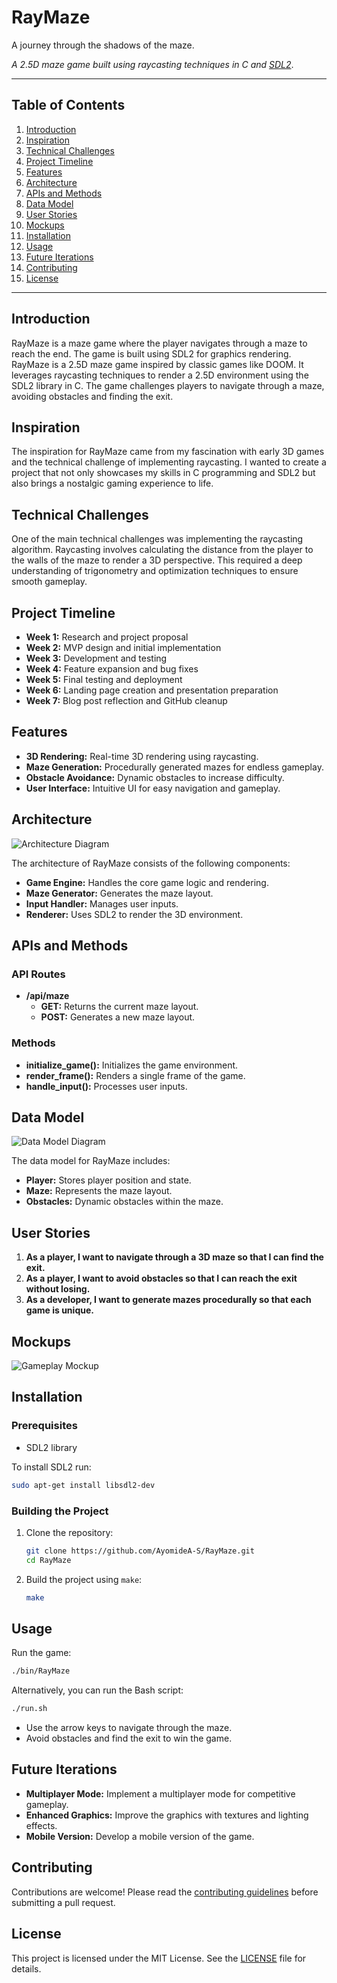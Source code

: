 # RayMaze

A journey through the shadows of the maze.

*A 2.5D maze game built using raycasting techniques in C and [SDL2](https://www.libsdl.org/)*.

---

## Table of Contents

1. [Introduction](#introduction)
2. [Inspiration](#inspiration)
3. [Technical Challenges](#technical-challenges)
4. [Project Timeline](#project-timeline)
5. [Features](#features)
6. [Architecture](#architecture)
7. [APIs and Methods](#apis-and-methods)
8. [Data Model](#data-model)
9. [User Stories](#user-stories)
10. [Mockups](#mockups)
11. [Installation](#installation)
12. [Usage](#usage)
13. [Future Iterations](#future-iterations)
14. [Contributing](#contributing)
15. [License](LICENSE)

---

## Introduction

RayMaze is a maze game where the player navigates through a maze to reach the end. The game is built using SDL2 for graphics rendering.
RayMaze is a 2.5D maze game inspired by classic games like DOOM. It leverages raycasting techniques to render a 2.5D environment using the SDL2 library in C. The game challenges players to navigate through a maze, avoiding obstacles and finding the exit.

## Inspiration

The inspiration for RayMaze came from my fascination with early 3D games and the technical challenge of implementing raycasting. I wanted to create a project that not only showcases my skills in C programming and SDL2 but also brings a nostalgic gaming experience to life.

## Technical Challenges

One of the main technical challenges was implementing the raycasting algorithm. Raycasting involves calculating the distance from the player to the walls of the maze to render a 3D perspective. This required a deep understanding of trigonometry and optimization techniques to ensure smooth gameplay.

## Project Timeline

- **Week 1:** Research and project proposal
- **Week 2:** MVP design and initial implementation
- **Week 3:** Development and testing
- **Week 4:** Feature expansion and bug fixes
- **Week 5:** Final testing and deployment
- **Week 6:** Landing page creation and presentation preparation
- **Week 7:** Blog post reflection and GitHub cleanup

## Features

- **3D Rendering:** Real-time 3D rendering using raycasting.
- **Maze Generation:** Procedurally generated mazes for endless gameplay.
- **Obstacle Avoidance:** Dynamic obstacles to increase difficulty.
- **User Interface:** Intuitive UI for easy navigation and gameplay.

## Architecture

![Architecture Diagram](images/Architecture.png)

The architecture of RayMaze consists of the following components:

- **Game Engine:** Handles the core game logic and rendering.
- **Maze Generator:** Generates the maze layout.
- **Input Handler:** Manages user inputs.
- **Renderer:** Uses SDL2 to render the 3D environment.

## APIs and Methods

### API Routes

- **/api/maze**
  - **GET:** Returns the current maze layout.
  - **POST:** Generates a new maze layout.

### Methods

- **initialize_game():** Initializes the game environment.
- **render_frame():** Renders a single frame of the game.
- **handle_input():** Processes user inputs.

## Data Model

![Data Model Diagram](images/model.png)

The data model for RayMaze includes:

- **Player:** Stores player position and state.
- **Maze:** Represents the maze layout.
- **Obstacles:** Dynamic obstacles within the maze.

## User Stories

1. **As a player, I want to navigate through a 3D maze so that I can find the exit.**
2. **As a player, I want to avoid obstacles so that I can reach the exit without losing.**
3. **As a developer, I want to generate mazes procedurally so that each game is unique.**

## Mockups

<!-- ![Main Menu Mockup]() -->
![Gameplay Mockup](images/Screenshot1.png)

## Installation

### Prerequisites

- SDL2 library

To install SDL2 run:

```bash
sudo apt-get install libsdl2-dev
```

### Building the Project

1. Clone the repository:

    ```bash
    git clone https://github.com/AyomideA-S/RayMaze.git
    cd RayMaze
    ```

2. Build the project using `make`:

    ```bash
    make
    ```

## Usage

Run the game:

```bash
./bin/RayMaze
```

Alternatively, you can run the Bash script:

```bash
./run.sh
```

- Use the arrow keys to navigate through the maze.
- Avoid obstacles and find the exit to win the game.

## Future Iterations

- **Multiplayer Mode:** Implement a multiplayer mode for competitive gameplay.
- **Enhanced Graphics:** Improve the graphics with textures and lighting effects.
- **Mobile Version:** Develop a mobile version of the game.

## Contributing

Contributions are welcome! Please read the [contributing guidelines](CONTRIBUTING.md) before submitting a pull request.

## License

This project is licensed under the MIT License. See the [LICENSE](LICENSE) file for details.
